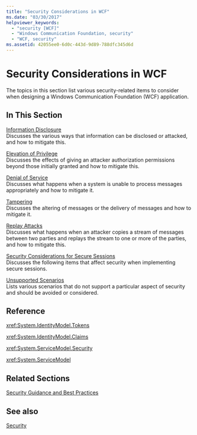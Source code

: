 ```yaml
---
title: "Security Considerations in WCF"
ms.date: "03/30/2017"
helpviewer_keywords: 
  - "security [WCF]"
  - "Windows Communication Foundation, security"
  - "WCF, security"
ms.assetid: 42055ee0-6d0c-443d-9d89-788dfc345d6d
---
```

# Security Considerations in WCF
The topics in this section list various security-related items to consider when designing a Windows Communication Foundation (WCF) application.  
  
## In This Section  
 [Information Disclosure](../../../../docs/framework/wcf/feature-details/information-disclosure.md)  
 Discusses the various ways that information can be disclosed or attacked, and how to mitigate this.  
  
 [Elevation of Privilege](../../../../docs/framework/wcf/feature-details/elevation-of-privilege.md)  
 Discusses the effects of giving an attacker authorization permissions beyond those initially granted and how to mitigate this.  
  
 [Denial of Service](../../../../docs/framework/wcf/feature-details/denial-of-service.md)  
 Discusses what happens when a system is unable to process messages appropriately and how to mitigate it.  
  
 [Tampering](../../../../docs/framework/wcf/feature-details/tampering.md)  
 Discusses the altering of messages or the delivery of messages and how to mitigate it.  
  
 [Replay Attacks](../../../../docs/framework/wcf/feature-details/replay-attacks.md)  
 Discusses what happens when an attacker copies a stream of messages between two parties and replays the stream to one or more of the parties, and how to mitigate this.  
  
 [Security Considerations for Secure Sessions](../../../../docs/framework/wcf/feature-details/security-considerations-for-secure-sessions.md)  
 Discusses the following items that affect security when implementing secure sessions.  
  
 [Unsupported Scenarios](../../../../docs/framework/wcf/feature-details/unsupported-scenarios.md)  
 Lists various scenarios that do not support a particular aspect of security and should be avoided or considered.  
  
## Reference  
 <xref:System.IdentityModel.Tokens>  
  
 <xref:System.IdentityModel.Claims>  
  
 <xref:System.ServiceModel.Security>  
  
 <xref:System.ServiceModel>  
  
## Related Sections  
 [Security Guidance and Best Practices](../../../../docs/framework/wcf/feature-details/security-guidance-and-best-practices.md)  
  
## See also
 [Security](../../../../docs/framework/wcf/feature-details/security.md)
